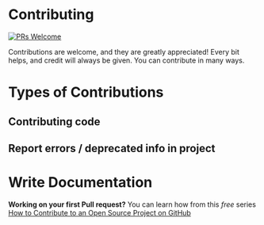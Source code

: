 # Contributing


[![PRs Welcome](https://img.shields.io/badge/PRs-welcome-brightgreen.svg?style=flat-square)](https://makeapullrequest.com)

Contributions are welcome, and they are greatly appreciated! Every bit helps, and credit will always be given. You can contribute in many ways.

# Types of Contributions

## Contributing code

## Report errors / deprecated info in project

# Write Documentation

**Working on your first Pull request?** You can learn how from this _free_ series [How to Contribute to an Open Source Project on GitHub](https://egghead.io/courses/how-to-contribute-to-an-open-source-project-on-github)